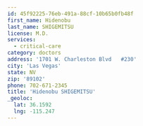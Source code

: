 ```yaml
---
id: 45f92225-76eb-491a-88cf-10b65b0fb48f
first_name: Hidenobu
last_name: SHIGEMITSU
license: M.D.
services:
  - critical-care
category: doctors
address: '1701 W. Charleston Blvd   #230'
city: 'Las Vegas'
state: NV
zip: '89102'
phone: 702-671-2345
title: 'Hidenobu SHIGEMITSU'
_geoloc:
  lat: 36.1592
  lng: -115.247
---
```

